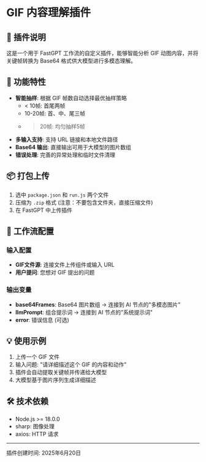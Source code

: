 # GIF 内容理解插件

## 📝 插件说明

这是一个用于 FastGPT 工作流的自定义插件，能够智能分析 GIF 动图内容，并将关键帧转换为 Base64 格式供大模型进行多模态理解。

## 🚀 功能特性

- **智能抽样**: 根据 GIF 帧数自动选择最优抽样策略
  - < 10帧: 首尾两帧
  - 10-20帧: 首、中、尾三帧  
  - > 20帧: 均匀抽样5帧
- **多输入支持**: 支持 URL 链接和本地文件路径
- **Base64 输出**: 直接输出可用于大模型的图片数组
- **错误处理**: 完善的异常处理和临时文件清理

## 📦 打包上传

1. 选中 `package.json` 和 `run.js` 两个文件
2. 压缩为 `.zip` 格式 (注意：不要包含文件夹，直接压缩文件)
3. 在 FastGPT 中上传插件

## 🔧 工作流配置

### 输入配置
- **GIF文件源**: 连接文件上传组件或输入 URL
- **用户提问**: 您想对 GIF 提出的问题

### 输出变量
- **base64Frames**: Base64 图片数组 → 连接到 AI 节点的"多模态图片"
- **llmPrompt**: 组合提示词 → 连接到 AI 节点的"系统提示词"
- **error**: 错误信息 (可选)

## 💡 使用示例

1. 上传一个 GIF 文件
2. 输入问题: "请详细描述这个 GIF 的内容和动作"
3. 插件会自动提取关键帧并传递给大模型
4. 大模型基于图片序列生成详细描述

## 🛠️ 技术依赖

- Node.js >= 18.0.0
- sharp: 图像处理
- axios: HTTP 请求

---

插件创建时间: 2025年6月20日 